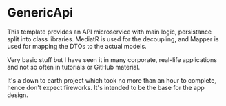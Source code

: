 # GenericApi

This template provides an API microservice with main logic, persistance split into class libraries.
MediatR is used for the decoupling, and Mapper is used for mapping the DTOs to the actual models. 

Very basic stuff but I have seen it in many corporate, real-life applications and not so often in tutorials or GitHub material.

It's a down to earth project which took no more than an hour to complete, hence don't expect fireworks. It's intended to be the base for the app design.
